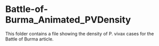 # Battle-of-Burma_Animated_PVDensity
This folder contains a file showing the density of P. vivax cases for the Battle of Burma article.
